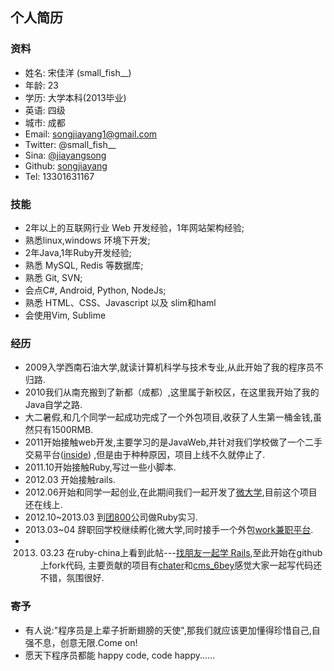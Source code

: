 ## 个人简历

### 资料

* 姓名: 宋佳洋 (small_fish__)
* 年龄: 23
* 学历: 大学本科(2013毕业)
* 英语: 四级
* 城市: 成都
* Email: songjiayang1@gmail.com
* Twitter: @small_fish__
* Sina: [@jiayangsong](http://www.weibo.com/u/2509297884)
* Github: [songjiayang](https://github.com/songjiayang) 
* Tel: 13301631167

### 技能

* 2年以上的互联网行业 Web 开发经验，1年网站架构经验;
* 熟悉linux,windows 环境下开发;
* 2年Java,1年Ruby开发经验;
* 熟悉 MySQL, Redis 等数据库;
* 熟悉 Git, SVN;
* 会点C#, Android, Python, NodeJs;
* 熟悉 HTML、CSS、Javascript 以及 slim和haml
* 会使用Vim, Sublime

### 经历

* 2009入学西南石油大学,就读计算机科学与技术专业,从此开始了我的程序员不归路.
* 2010我们从南充搬到了新都（成都）,这里属于新校区，在这里我开始了我的Java自学之路.
* 大二暑假,和几个同学一起成功完成了一个外包项目,收获了人生第一桶金钱,虽然只有1500RMB.
* 2011开始接触web开发,主要学习的是JavaWeb,并针对我们学校做了一个二手交易平台([inside](https://github.com/songjiayang/inside))
  ,但是由于种种原因，项目上线不久就停止了.
* 2011.10开始接触Ruby,写过一些小脚本.
* 2012.03 开始接触rails.
* 2012.06开始和同学一起创业,在此期间我们一起开发了[微大学](http://weidaxue.me),目前这个项目还在线上.
* 2012.10~2013.03 到[团800](http://www.tuan800.com/)公司做Ruby实习.
* 2013.03~04  辞职回学校继续孵化微大学,同时接手一个外包[work兼职平台](http://work.weidaxue.me/users/sign_in).
* 2013. 03.23 在ruby-china上看到此帖---[找朋友一起学 Rails](http://ruby-china.org/topics/9358),至此开始在github上fork代码, 主要贡献的项目有[chater](https://github.com/fireweb/chater)和[cms_6bey](https://github.com/mistbow/cms_6bey)感觉大家一起写代码还不错，氛围很好.

### 寄予
* 有人说:"程序员是上辈子折断翅膀的天使",那我们就应该更加懂得珍惜自己,自强不息，创意无限.Come on!
* 愿天下程序员都能 happy code, code happy......

